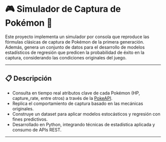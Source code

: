 # 🎮 Simulador de Captura de Pokémon 🎯

Este proyecto implementa un simulador por consola que reproduce las fórmulas clásicas de captura de Pokémon de la primera generación. Además, genera un conjunto de datos para el desarrollo de modelos estadísticos de regresión que predicen la probabilidad de éxito en la captura, considerando las condiciones originales del juego.

---

## 📋 Descripción

- Consulta en tiempo real atributos clave de cada Pokémon (HP, capture_rate, entre otros) a través de la [PokeAPI](https://pokeapi.co).  
- Replica el comportamiento de captura basado en las mecánicas originales.  
- Construye un dataset para aplicar modelos estocásticos y regresión con fines predictivos.  
- Desarrollado en Python, integrando técnicas de estadística aplicada y consumo de APIs REST.

---


